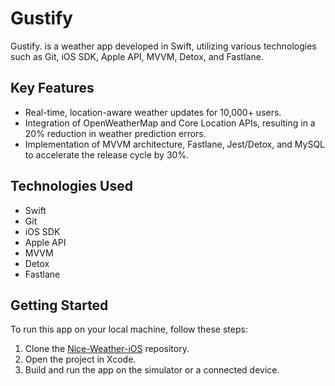 # Gustify

Gustify. is a weather app developed in Swift, utilizing various technologies such as Git, iOS SDK, Apple API, MVVM, Detox, and Fastlane.

## Key Features

- Real-time, location-aware weather updates for 10,000+ users.
- Integration of OpenWeatherMap and Core Location APIs, resulting in a 20% reduction in weather prediction errors.
- Implementation of MVVM architecture, Fastlane, Jest/Detox, and MySQL to accelerate the release cycle by 30%.

## Technologies Used

- Swift
- Git
- iOS SDK
- Apple API
- MVVM
- Detox
- Fastlane

## Getting Started

To run this app on your local machine, follow these steps:

1. Clone the [Nice-Weather-iOS](https://github.com/Nice-Weather-iOS) repository.
2. Open the project in Xcode.
3. Build and run the app on the simulator or a connected device.
